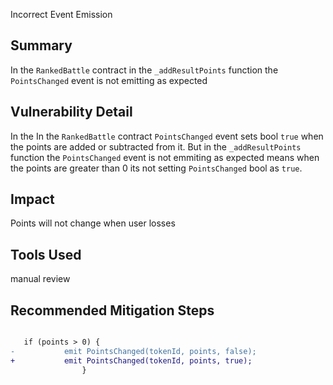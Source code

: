 Incorrect Event Emission

## Summary 
In the `RankedBattle` contract in the `_addResultPoints` function the `PointsChanged` event is not emitting as expected 

## Vulnerability Detail
In the In the `RankedBattle` contract `PointsChanged` event sets bool `true` when the points are added or subtracted from it. But in the `_addResultPoints` function the `PointsChanged` event is not emmiting as expected means when the points are greater than 0 its not setting `PointsChanged` bool as `true`.


## Impact
Points will not change when user losses

## Tools Used
manual review 

## Recommended Mitigation Steps

```diff

   if (points > 0) {
-           emit PointsChanged(tokenId, points, false);
+           emit PointsChanged(tokenId, points, true);
                }
```